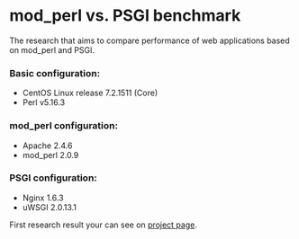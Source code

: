 # mod_perl vs. PSGI benchmark

The research that aims to compare performance of web applications based on mod_perl and PSGI.

### Basic configuration:
- CentOS Linux release 7.2.1511 (Core)
- Perl v5.16.3

### mod_perl configuration:
- Apache 2.4.6
- mod_perl 2.0.9

### PSGI configuration:
- Nginx 1.6.3
- uWSGI 2.0.13.1

First research result your can see on [project page](https://caballerosteam.github.io/modperl_vs_psgi/).
